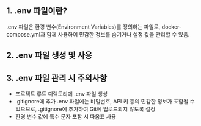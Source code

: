 ## 1. .env 파일이란?  
.env 파일은 환경 변수(Environment Variables)를 정의하는 파일로, docker-compose.yml과 함께 사용하여 민감한 정보를 숨기거나 설정 값을 관리할 수 있음.  
  
## 2. .env 파일 생성 및 사용  
  
## 3. .env 파일 관리 시 주의사항  
* 프로젝트 루트 디렉토리에 .env 파일 생성  
* .gitignore에 추가 .env 파일에는 비밀번호, API 키 등의 민감한 정보가 포함될 수 있으므로, .gitignore에 추가하여 Git에 업로드되지 않도록 설정  
* 환경 변수 값에 특수 문자 포함 시 따옴표 사용  
